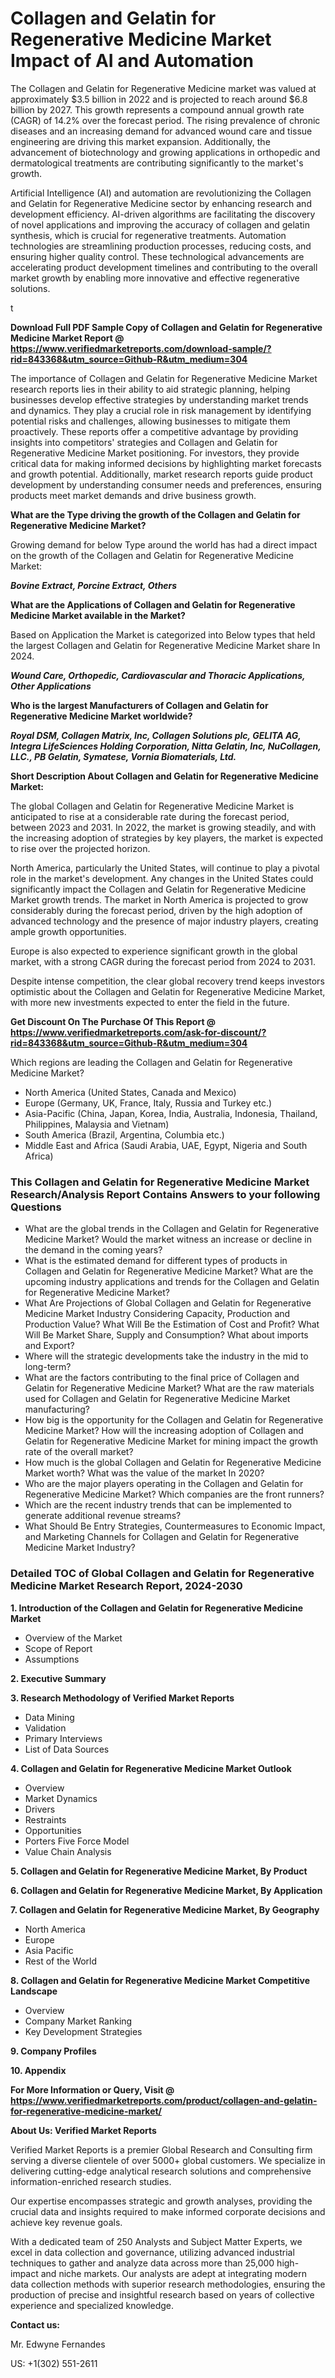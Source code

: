 <meta name="title" content="Global Collagen and Gelatin for Regenerative Medicine Market Impact of AI and Automation"><meta name="description" content="The Collagen and Gelatin for Regenerative Medicine market was valued at approximately $3.5 billion in 2022 and is projected to reach around $6.8 billion by 2027. This "><meta name="title" content="Collagen and Gelatin for Regenerative Medicine Market Size, Share, Scope, Trends, Growth, Opportunities, Analysis, Forecast"><h1>Collagen and Gelatin for Regenerative Medicine Market Impact of AI and Automation</h1><p>The Collagen and Gelatin for Regenerative Medicine market was valued at approximately $3.5 billion in 2022 and is projected to reach around $6.8 billion by 2027. This growth represents a compound annual growth rate (CAGR) of 14.2% over the forecast period. The rising prevalence of chronic diseases and an increasing demand for advanced wound care and tissue engineering are driving this market expansion. Additionally, the advancement of biotechnology and growing applications in orthopedic and dermatological treatments are contributing significantly to the market's growth.</p><p>Artificial Intelligence (AI) and automation are revolutionizing the Collagen and Gelatin for Regenerative Medicine sector by enhancing research and development efficiency. AI-driven algorithms are facilitating the discovery of novel applications and improving the accuracy of collagen and gelatin synthesis, which is crucial for regenerative treatments. Automation technologies are streamlining production processes, reducing costs, and ensuring higher quality control. These technological advancements are accelerating product development timelines and contributing to the overall market growth by enabling more innovative and effective regenerative solutions.</p>t</p><p id="" class=""><strong>Download Full PDF Sample Copy of Collagen and Gelatin for Regenerative Medicine Market Report @ <a href="https://www.verifiedmarketreports.com/download-sample/?rid=843368&utm_source=Github-R&utm_medium=304" target="_blank">https://www.verifiedmarketreports.com/download-sample/?rid=843368&utm_source=Github-R&utm_medium=304</a></strong></p><p>The importance of&nbsp;Collagen and Gelatin for Regenerative Medicine Market research reports lies in their ability to aid strategic planning, helping businesses develop effective strategies by understanding market trends and dynamics. They play a crucial role in risk management by identifying potential risks and challenges, allowing businesses to mitigate them proactively. These reports offer a competitive advantage by providing insights into competitors' strategies and Collagen and Gelatin for Regenerative Medicine Market positioning. For investors, they provide critical data for making informed decisions by highlighting market forecasts and growth potential. Additionally, market research reports guide product development by understanding consumer needs and preferences, ensuring products meet market demands and drive business growth.</p><p><strong>What are the&nbsp;Type driving the growth of the Collagen and Gelatin for Regenerative Medicine Market?</strong></p><p id="" class="">Growing demand for below Type around the world has had a direct impact on the growth of the Collagen and Gelatin for Regenerative Medicine Market:</p><em><strong>Bovine Extract, Porcine Extract, Others</strong></em></p><strong>What are the&nbsp;Applications&nbsp;of Collagen and Gelatin for Regenerative Medicine Market available in the Market?</strong></p><p id="" class="">Based on Application the Market is categorized into Below types that held the largest Collagen and Gelatin for Regenerative Medicine Market share In 2024.</p><em><strong>Wound Care, Orthopedic, Cardiovascular and Thoracic Applications, Other Applications</strong></em></p><strong>Who is the largest Manufacturers of Collagen and Gelatin for Regenerative Medicine Market worldwide?</strong></p><p><em><strong>Royal DSM, Collagen Matrix, Inc, Collagen Solutions plc, GELITA AG, Integra LifeSciences Holding Corporation, Nitta Gelatin, Inc, NuCollagen, LLC., PB Gelatin, Symatese, Vornia Biomaterials, Ltd.</strong></em></p><p id="" class=""><strong>Short Description About Collagen and Gelatin for Regenerative Medicine Market:</strong></p><p>The global Collagen and Gelatin for Regenerative Medicine Market is anticipated to rise at a considerable rate during the forecast period, between 2023 and 2031. In 2022, the market is growing steadily, and with the increasing adoption of strategies by key players, the market is expected to rise over the projected horizon.</p><p>North America, particularly the United States, will continue to play a pivotal role in the market's development. Any changes in the United States could significantly impact the Collagen and Gelatin for Regenerative Medicine Market growth trends. The market in North America is projected to grow considerably during the forecast period, driven by the high adoption of advanced technology and the presence of major industry players, creating ample growth opportunities.</p><p>Europe is also expected to experience significant growth in the global market, with a strong CAGR during the forecast period from 2024 to 2031.</p><p>Despite intense competition, the clear global recovery trend keeps investors optimistic about the Collagen and Gelatin for Regenerative Medicine Market, with more new investments expected to enter the field in the future.</p><p id="" class=""><strong>Get Discount On The Purchase Of This Report @ <a href="https://www.verifiedmarketreports.com/ask-for-discount/?rid=843368&utm_source=Github-R&utm_medium=304" target="_blank">https://www.verifiedmarketreports.com/ask-for-discount/?rid=843368&utm_source=Github-R&utm_medium=304</a></strong></p>Which regions are leading the Collagen and Gelatin for Regenerative Medicine Market?</p><ul><li>North America (United States, Canada and Mexico)</li><li>Europe (Germany, UK, France, Italy, Russia and Turkey etc.)</li><li>Asia-Pacific (China, Japan, Korea, India, Australia, Indonesia, Thailand, Philippines, Malaysia and Vietnam)</li><li>South America (Brazil, Argentina, Columbia etc.)</li><li>Middle East and Africa (Saudi Arabia, UAE, Egypt, Nigeria and South Africa)</li></ul><h3 id="" class="">This Collagen and Gelatin for Regenerative Medicine Market Research/Analysis Report Contains Answers to your following Questions</h3><ul><li>What are the global trends in the Collagen and Gelatin for Regenerative Medicine Market? Would the market witness an increase or decline in the demand in the coming years?</li><li>What is the estimated demand for different types of products in Collagen and Gelatin for Regenerative Medicine Market? What are the upcoming industry applications and trends for the Collagen and Gelatin for Regenerative Medicine Market?</li><li>What Are Projections of Global Collagen and Gelatin for Regenerative Medicine Market Industry Considering Capacity, Production and Production Value? What Will Be the Estimation of Cost and Profit? What Will Be Market Share, Supply and Consumption? What about imports and Export?</li><li>Where will the strategic developments take the industry in the mid to long-term?</li><li>What are the factors contributing to the final price of Collagen and Gelatin for Regenerative Medicine Market? What are the raw materials used for Collagen and Gelatin for Regenerative Medicine Market manufacturing?</li><li>How big is the opportunity for the Collagen and Gelatin for Regenerative Medicine Market? How will the increasing adoption of Collagen and Gelatin for Regenerative Medicine Market for mining impact the growth rate of the overall market?</li><li>How much is the global Collagen and Gelatin for Regenerative Medicine Market worth? What was the value of the market In 2020?</li><li>Who are the major players operating in the Collagen and Gelatin for Regenerative Medicine Market? Which companies are the front runners?</li><li>Which are the recent industry trends that can be implemented to generate additional revenue streams?</li><li>What Should Be Entry Strategies, Countermeasures to Economic Impact, and Marketing Channels for Collagen and Gelatin for Regenerative Medicine Market Industry?</li></ul><h3 id="" class="">Detailed TOC of Global Collagen and Gelatin for Regenerative Medicine Market Research Report, 2024-2030</h3><p id="" class=""><strong>1. Introduction of the Collagen and Gelatin for Regenerative Medicine Market</strong></p><ul><li>Overview of the Market</li><li>Scope of Report</li><li>Assumptions</li></ul><p id="" class=""><strong>2. Executive Summary</strong></p><p id="" class=""><strong>3. Research Methodology of Verified Market Reports</strong></p><ul><li>Data Mining</li><li>Validation</li><li>Primary Interviews</li><li>List of Data Sources</li></ul><p id="" class=""><strong>4. Collagen and Gelatin for Regenerative Medicine Market Outlook</strong></p><ul><li>Overview</li><li>Market Dynamics</li><li>Drivers</li><li>Restraints</li><li>Opportunities</li><li>Porters Five Force Model</li><li>Value Chain Analysis</li></ul><p id="" class=""><strong>5. Collagen and Gelatin for Regenerative Medicine Market, By Product</strong></p><p id="" class=""><strong>6. Collagen and Gelatin for Regenerative Medicine Market, By Application</strong></p><p id="" class=""><strong>7. Collagen and Gelatin for Regenerative Medicine Market, By Geography</strong></p><ul><li>North America</li><li>Europe</li><li>Asia Pacific</li><li>Rest of the World</li></ul><p id="" class=""><strong>8. Collagen and Gelatin for Regenerative Medicine Market Competitive Landscape</strong></p><ul><li>Overview</li><li>Company Market Ranking</li><li>Key Development Strategies</li></ul><p id="" class=""><strong>9. Company Profiles</strong></p><p id="" class=""><strong>10. Appendix</strong></p><p id="" class=""><strong>For More Information or Query, Visit @ <a href="https://www.verifiedmarketreports.com/product/collagen-and-gelatin-for-regenerative-medicine-market/" target="_blank">https://www.verifiedmarketreports.com/product/collagen-and-gelatin-for-regenerative-medicine-market/</a></strong></p><p id="" class=""><strong>About Us: Verified Market Reports</strong></p><p id="" class="">Verified Market Reports is a premier Global Research and Consulting firm serving a diverse clientele of over 5000+ global customers. We specialize in delivering cutting-edge analytical research solutions and comprehensive information-enriched research studies.</p><p id="" class="">Our expertise encompasses strategic and growth analyses, providing the crucial data and insights required to make informed corporate decisions and achieve key revenue goals.</p><p id="" class="">With a dedicated team of 250 Analysts and Subject Matter Experts, we excel in data collection and governance, utilizing advanced industrial techniques to gather and analyze data across more than 25,000 high-impact and niche markets. Our analysts are adept at integrating modern data collection methods with superior research methodologies, ensuring the production of precise and insightful research based on years of collective experience and specialized knowledge.</p><p id="" class=""><strong>Contact us:</strong></p><p id="" class="">Mr. Edwyne Fernandes</p><p id="" class="">US: +1(302) 551-2611</p>